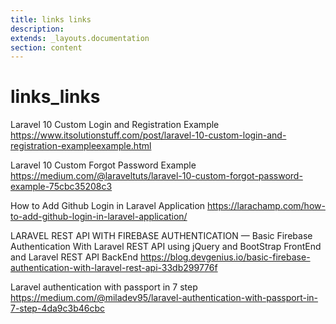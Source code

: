 ```yaml
---
title: links links
description: 
extends: _layouts.documentation
section: content
---
```


# links_links

Laravel 10 Custom Login and Registration Example
https://www.itsolutionstuff.com/post/laravel-10-custom-login-and-registration-exampleexample.html

Laravel 10 Custom Forgot Password Example
https://medium.com/@laraveltuts/laravel-10-custom-forgot-password-example-75cbc35208c3

How to Add Github Login in Laravel Application
https://larachamp.com/how-to-add-github-login-in-laravel-application/


LARAVEL REST API WITH FIREBASE AUTHENTICATION — Basic Firebase Authentication With Laravel REST API
using jQuery and BootStrap FrontEnd and Laravel REST API BackEnd
https://blog.devgenius.io/basic-firebase-authentication-with-laravel-rest-api-33db299776f

Laravel authentication with passport in 7 step
https://medium.com/@miladev95/laravel-authentication-with-passport-in-7-step-4da9c3b46cbc
